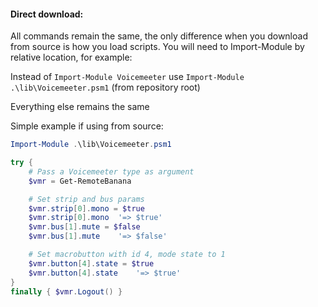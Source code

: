 #### Direct download:
All commands remain the same, the only difference when you download from source is how you load scripts.
You will need to Import-Module by relative location, for example:

Instead of `Import-Module Voicemeeter` use `Import-Module .\lib\Voicemeeter.psm1` (from repository root)

Everything else remains the same

Simple example if using from source:

```powershell
Import-Module .\lib\Voicemeeter.psm1

try {
    # Pass a Voicemeeter type as argument
    $vmr = Get-RemoteBanana

    # Set strip and bus params
    $vmr.strip[0].mono = $true
    $vmr.strip[0].mono  '=> $true'
    $vmr.bus[1].mute = $false
    $vmr.bus[1].mute    '=> $false'

    # Set macrobutton with id 4, mode state to 1
    $vmr.button[4].state = $true
    $vmr.button[4].state    '=> $true'
}
finally { $vmr.Logout() }
```
